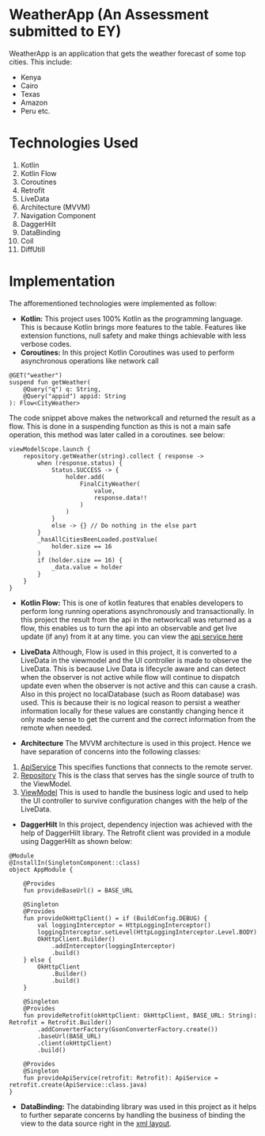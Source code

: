 # WeatherApp (An Assessment submitted to EY)
WeatherApp is an application that gets the weather forecast of some top cities. This include:
* Kenya
* Cairo
* Texas
* Amazon
* Peru etc.

# Technologies Used
1. Kotlin
2. Kotlin Flow
3. Coroutines
4. Retrofit
5. LiveData
6. Architecture (MVVM)
7. Navigation Component
8. DaggerHilt
9. DataBinding
10. Coil
11. DiffUtill

# Implementation
The afforementioned technologies were implemented as follow:
- **Kotlin:** 
This project uses 100% Kotlin as the programming language. This is because Kotlin brings more features to the table. Features like extension functions, null safety and make things achievable with less verbose codes.
- **Coroutines:**
In this project Kotlin Coroutines was used to perform asynchronous operations like network call
```
@GET("weather")
suspend fun getWeather(
    @Query("q") q: String,
    @Query("appid") appid: String
): Flow<CityWeather>    
```

The code snippet above makes the networkcall and returned the result as a flow. This is done in a suspending function as this is not a main safe operation, this method was later called in a coroutines. see below: 
```
viewModelScope.launch {
    repository.getWeather(string).collect { response ->
        when (response.status) {
            Status.SUCCESS -> {
                holder.add(
                    FinalCityWeather(
                        value,
                        response.data!!
                    )
                )
            }
            else -> {} // Do nothing in the else part
        }
        _hasAllCitiesBeenLoaded.postValue(
            holder.size == 16
        )
        if (holder.size == 16) {
            _data.value = holder
        }
    }
}
```

- **Kotlin Flow:**
This is one of kotlin features that enables developers to perform long running operations asynchronously and transactionally.
In this project the result from the api in the networkcall was returned as a flow, this enables us to turn the api into an observable and get live update (if any) from it at any time. you can view the [api service here](app/src/main/java/com/example/ey/api/ApiService.kt)

- **LiveData** 
Although, Flow is used in this project, it is converted to a LiveData in the viewmodel and the UI controller is made to observe the LiveData. This is because Live
Data is lifecycle aware and can detect when the observer is not active while flow will continue to dispatch update even when the observer is not active and this can cause a crash. Also in this project no localDatabase (such as Room database) was used. This is because their is no logical reason to persist a weather information locally for these values are constantly changing hence it only made sense to get the current and the correct information from the remote when needed.

- **Architecture**
The MVVM architecture is used in this project. Hence we have separation of concerns into the following classes: 
1. [ApiService](app/src/main/java/com/example/ey/api/ApiService.kt) This specifies functions that connects to the remote server.
2. [Repository](app/src/main/java/com/example/ey/api/Repository.kt) This is the class that serves has the single source of truth to the ViewModel.
3. [ViewModel](app/src/main/java/com/example/ey/ui/MainViewModel.kt) This is used to handle the business logic and used to help the UI controller to survive configuration changes with the help of the LiveData.

- **DaggerHilt** 
In this project, dependency injection was achieved with the help of DaggerHilt library. The Retrofit client was provided in a module using DaggerHilt as shown below:
```
@Module
@InstallIn(SingletonComponent::class)
object AppModule {

    @Provides
    fun provideBaseUrl() = BASE_URL

    @Singleton
    @Provides
    fun provideOkHttpClient() = if (BuildConfig.DEBUG) {
        val loggingInterceptor = HttpLoggingInterceptor()
        loggingInterceptor.setLevel(HttpLoggingInterceptor.Level.BODY)
        OkHttpClient.Builder()
            .addInterceptor(loggingInterceptor)
            .build()
    } else {
        OkHttpClient
            .Builder()
            .build()
    }

    @Singleton
    @Provides
    fun provideRetrofit(okHttpClient: OkHttpClient, BASE_URL: String): Retrofit = Retrofit.Builder()
        .addConverterFactory(GsonConverterFactory.create())
        .baseUrl(BASE_URL)
        .client(okHttpClient)
        .build()

    @Provides
    @Singleton
    fun provideApiService(retrofit: Retrofit): ApiService = retrofit.create(ApiService::class.java)
}
```

- **DataBinding:** 
The databinding library was used in this project as it helps to further separate concerns by handling the business of binding the view to the data source right in the [xml layout](app/src/main/res/layout/listings_rv_item_view.xml).




